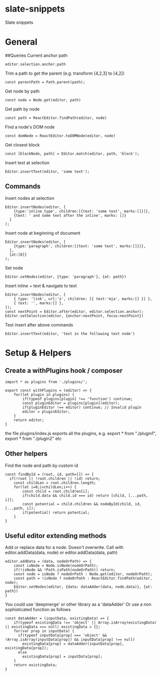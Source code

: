 # slate-snippets
Slate snippets

# General

##Queries
Current anchor path
```
editor.selection.anchor.path
```


Trim a path to get the parent (e.g. transform [4,2,3] to [4,2])
```
const parentPath = Path.parent(path);
```


Get node by path
```
const node = Node.get(editor, path)
```

Get path by node
```
const path = ReactEditor.findPath(editor, node)
```

Find a node's DOM node
```
const domNode = ReactEditor.toDOMNode(editor, node)
```

Get closest block
```
const [blockNode, path] = Editor.match(editor, path, 'block');
```

Insert text at selection
```
Editor.insertText(editor, 'some text');
```
## Commands
Insert nodes at selection
```
Editor.insertNodes(editor, [
    {type:'inline_type', children:[{text: 'some text', marks:[]}]},
    {text: ' and some text after the inline', marks: []}
  ]
);
```

Insert node at beginning of document
```
Editor.insertNodes(editor, [
    {type:'paragraph', children:[{text: 'some text', marks:[]}]},
  ],
  {at:[0]}
);
```

Set node
```
Editor.setNodes(editor, {type: 'paragraph'}, {at: path})
```

Insert inline + text & navigate to text
```
Editor.insertNodes(editor, [
    { type: 'link', url:'x', children: [{ text:'mja', marks:[] }] },
    { text: '', marks:[] },
]);
const nextPoint = Editor.after(editor, editor.selection.anchor);
Editor.setSelection(editor, {anchor:nextPoint, focus:nextPoint})
```
Test insert after above commands
```
Editor.insertText(editor, 'text in the following text node')
```


# Setup & Helpers

## Create a withPlugins hook / composer
```
import * as plugins from './plugins/';

export const withPlugins = (editor) => {
    for(let plugin in plugins) {
        if(typeof plugins[plugin] !== 'function') continue;
        const pluginEditor = plugins[plugin](editor);
        if(pluginEditor !== editor) continue; // Invalid plugin
        editor = pluginEditor;
    }
    return editor;
}
```
the file plugins/index.js exports all the plugins, e.g. export * from "./plugin1", export * from "./plugin2" etc


## Other helpers

Find the node and path by custom id
```
const findById = (root, id, path=[]) => {
  if(!root || !root.children || !id) return;
	const childLen = root.children.length;
	for(let i=0;i<childLen;i++) {
		const child = root.children[i];
        if(child.data && child.id === id) return [child, [...path, i]];
        const potential = child.children && nodeById(child, id, [...path, i]);
        if(potential) return potential;
	}
}
```

## Useful editor extending methods

Add or replace data for a node. Doesn't overwrite.
Call with editor.addData(data, node) or editor.addData(data, path)
```
editor.addData = (data, nodeOrPath) => {
    const isNode = Node.isNode(nodeOrPath);
    if(!isNode && !Path.isPath(nodeOrPath)) return;
    const node = isNode ? nodeOrPath : Node.get(editor, nodeOrPath);
    const path = !isNode ? nodeOrPath : ReactEditor.findPath(editor, node);
    Editor.setNodes(editor, {data: dataAdder(data, node.data)}, {at: path})
}
```

You could use 'deepmerge' or other library as a 'dataAdder'
Or use a non sophisticated function as follows
```
const dataAdder = (inputData, existingData) => {
    if(typeof existingData !== 'object' || Array.isArray(existingData) || existingData === null) existingData = {};
    for(var prop in inputData) {
      if(typeof inputData[prop] === 'object' && !Array.isArray(inputData[prop]) && inputData[prop] !== null)
        existingData[prop] = dataAdder(inputData[prop], existingData[prop]);
      else
        existingData[prop] = inputData[prop];
    }
    return existingData;
}
```


